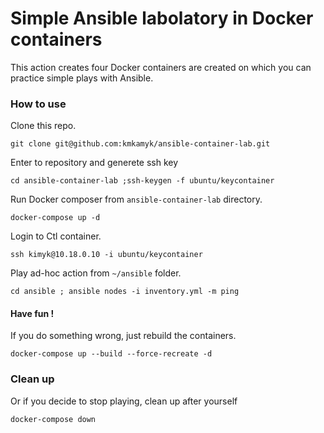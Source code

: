 # Simple Ansible labolatory in Docker containers  
This action creates four Docker containers are created on which you can practice simple plays with Ansible.

### How to use
Clone this repo.
```
git clone git@github.com:kmkamyk/ansible-container-lab.git
```
Enter to repository and generete ssh key
```
cd ansible-container-lab ;ssh-keygen -f ubuntu/keycontainer
```
Run Docker composer from `ansible-container-lab` directory.
```
docker-compose up -d
```

Login to Ctl container.
```
ssh kimyk@10.18.0.10 -i ubuntu/keycontainer
```

Play ad-hoc action from `~/ansible` folder.
```
cd ansible ; ansible nodes -i inventory.yml -m ping
```
#### Have fun !
If you do something wrong, just rebuild the containers.
```
docker-compose up --build --force-recreate -d
```
### Clean up

Or if you decide to stop playing, clean up after yourself
```
docker-compose down
```

